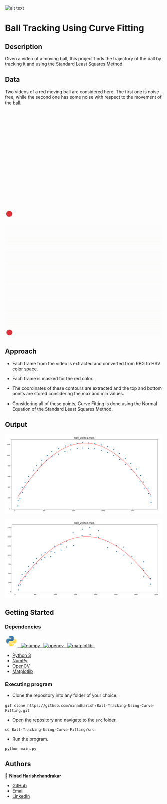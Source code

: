 ![alt text](/output/output.gif)

# Ball Tracking Using Curve Fitting

## Description

Given a video of a moving ball, this project finds the trajectory of the ball by tracking it and using the Standard Least Squares Method.


## Data

Two videos of a red moving ball are considered here. The first one is noise free, while the second one has some noise with respect to the movement of the ball.

![alt text](/output/ball1.gif)

![alt text](/output/ball2.gif)


## Approach

* Each frame from the video is extracted and converted from RBG to HSV color space.

* Each frame is masked for the red color.

* The coordinates of these contours are extracted and the top and bottom points are stored considering the max and min values.

* Considering all of these points, Curve Fitting is done using the Normal Equation of the Standard Least Squares Method.


## Output

![alt text](/output/ball1out.png)

![alt text](/output/ball2out.png)


## Getting Started

### Dependencies

<p align="left"> 
<a href="https://www.python.org" target="_blank" rel="noreferrer"> <img src="https://raw.githubusercontent.com/devicons/devicon/master/icons/python/python-original.svg" alt="python" width="40" height="40"/>&ensp; </a>
<a href="https://numpy.org/" target="_blank" rel="noreferrer"> <img src="https://www.codebykelvin.com/learning/python/data-science/numpy-series/cover-numpy.png" alt="numpy" width="40" height="40"/>&ensp; </a>
<a href="https://opencv.org/" target="_blank" rel="noreferrer"> <img src="https://avatars.githubusercontent.com/u/5009934?v=4&s=400" alt="opencv" width="40" height="40"/>&ensp; </a>
<a href="https://matplotlib.org/" target="_blank" rel="noreferrer"> <img src="https://static.javatpoint.com/tutorial/matplotlib/images/matplotlib-tutorial.png" alt="matplotlib" width="40" height="40"/>&ensp; </a>

* [Python 3](https://www.python.org/)
* [NumPy](https://numpy.org/)
* [OpenCV](https://opencv.org/)
* [Matplotlib](https://matplotlib.org/)


### Executing program

* Clone the repository into any folder of your choice.
```
git clone https://github.com/ninadharish/Ball-Tracking-Using-Curve-Fitting.git
```

* Open the repository and navigate to the `src` folder.
```
cd Ball-Tracking-Using-Curve-Fitting/src
```

* Run the program.
```
python main.py
```


## Authors

👤 **Ninad Harishchandrakar**

* [GitHub](https://github.com/ninadharish)
* [Email](mailto:ninad.harish@gmail.com)
* [LinkedIn](https://linkedin.com/in/ninadharish)
